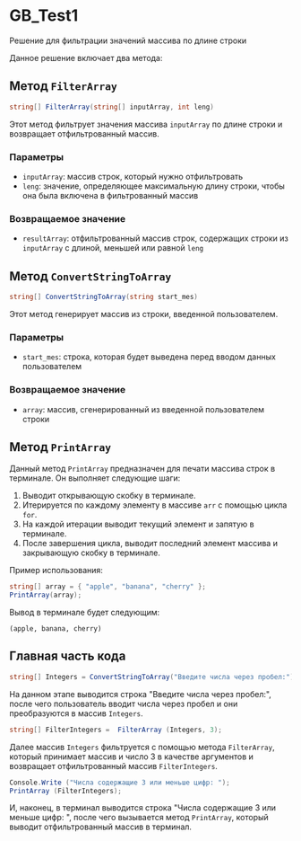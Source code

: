 # GB_Test1
Решение для фильтрации значений массива по длине строки

Данное решение включает два метода:

## Метод `FilterArray`

```csharp
string[] FilterArray(string[] inputArray, int leng)
```

Этот метод фильтрует значения массива `inputArray` по длине строки и возвращает отфильтрованный массив.

### Параметры
- `inputArray`: массив строк, который нужно отфильтровать
- `leng`: значение, определяющее максимальную длину строки, чтобы она была включена в фильтрованный массив

### Возвращаемое значение
- `resultArray`: отфильтрованный массив строк, содержащих строки из `inputArray` с длиной, меньшей или равной `leng`

## Метод `ConvertStringToArray`

```csharp
string[] ConvertStringToArray(string start_mes)
```

Этот метод генерирует массив из строки, введенной пользователем.

### Параметры
- `start_mes`: строка, которая будет выведена перед вводом данных пользователем

### Возвращаемое значение
- `array`: массив, сгенерированный из введенной пользователем строки

## Метод `PrintArray`

Данный метод `PrintArray` предназначен для печати массива строк в терминале. Он выполняет следующие шаги:

1. Выводит открывающую скобку в терминале.
2. Итерируется по каждому элементу в массиве `arr` с помощью цикла `for`.
3. На каждой итерации выводит текущий элемент и запятую в терминале.
4. После завершения цикла, выводит последний элемент массива и закрывающую скобку в терминале.

Пример использования:

```csharp
string[] array = { "apple", "banana", "cherry" };
PrintArray(array);
```

Вывод в терминале будет следующим:

`(apple, banana, cherry)`
## Главная часть кода

```csharp
string[] Integers = ConvertStringToArray("Введите числа через пробел:"); 
```

На данном этапе выводится строка "Введите числа через пробел:", после чего пользователь вводит числа через пробел и они преобразуются в массив `Integers`.

```csharp
string[] FilterIntegers =  FilterArray (Integers, 3);
```

Далее массив `Integers` фильтруется с помощью метода `FilterArray`, который принимает массив и число 3 в качестве аргументов и возвращает отфильтрованный массив `FilterIntegers`.

```csharp
Console.Write ("Числа содержащие 3 или меньше цифр: ");
PrintArray (FilterIntegers);
```

И, наконец, в терминал выводится строка "Числа содержащие 3 или меньше цифр: ", после чего вызывается метод `PrintArray`, который выводит отфильтрованный массив в терминал.